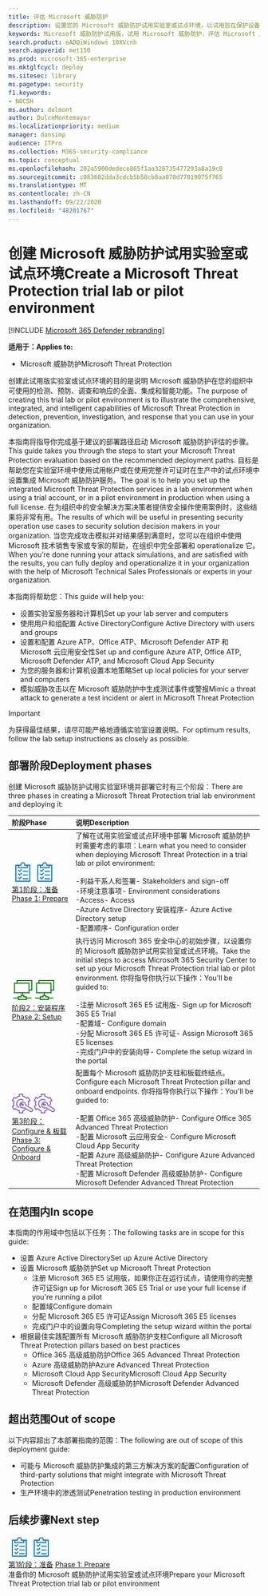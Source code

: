 ```yaml
---
title: 评估 Microsoft 威胁防护
description: 设置您的 Microsoft 威胁防护试用实验室或试点环境，以试用旨在保护设备、标识、数据和应用程序的联合威胁防护解决方案如何帮助您的组织
keywords: Microsoft 威胁防护试用版，试用 Microsoft 威胁防护，评估 Microsoft 威胁防护，Microsoft 威胁防护评估实验室，Microsoft 威胁防护试验，网络安全，高级持久威胁，企业安全性，设备，设备，身份，用户，数据，应用程序，事件，自动调查和修正，高级搜寻
search.product: eADQiWindows 10XVcnh
search.appverid: met150
ms.prod: microsoft-365-enterprise
ms.mktglfcycl: deploy
ms.sitesec: library
ms.pagetype: security
f1.keywords:
- NOCSH
ms.author: dolmont
author: DulceMontemayor
ms.localizationpriority: medium
manager: dansimp
audience: ITPro
ms.collection: M365-security-compliance
ms.topic: conceptual
ms.openlocfilehash: 202a5900dedece865f1aa328735477293a8a19c0
ms.sourcegitcommit: c083602dda3cdcb5b58cb8aa070d77019075f765
ms.translationtype: MT
ms.contentlocale: zh-CN
ms.lasthandoff: 09/22/2020
ms.locfileid: "48201767"
---
```

# <a name="create-a-microsoft-threat-protection-trial-lab-or-pilot-environment"></a><span data-ttu-id="0863f-104">创建 Microsoft 威胁防护试用实验室或试点环境</span><span class="sxs-lookup"><span data-stu-id="0863f-104">Create a Microsoft Threat Protection trial lab or pilot environment</span></span> 

[!INCLUDE [Microsoft 365 Defender rebranding](../includes/microsoft-defender.md)]


<span data-ttu-id="0863f-105">**适用于：**</span><span class="sxs-lookup"><span data-stu-id="0863f-105">**Applies to:**</span></span>
- <span data-ttu-id="0863f-106">Microsoft 威胁防护</span><span class="sxs-lookup"><span data-stu-id="0863f-106">Microsoft Threat Protection</span></span>

<span data-ttu-id="0863f-107">创建此试用版实验室或试点环境的目的是说明 Microsoft 威胁防护在您的组织中可使用的检测、预防、调查和响应的全面、集成和智能功能。</span><span class="sxs-lookup"><span data-stu-id="0863f-107">The purpose of creating this trial lab or pilot environment is to illustrate the comprehensive, integrated, and intelligent capabilities of Microsoft Threat Protection in detection, prevention, investigation, and response that you can use in your organization.</span></span> 

<span data-ttu-id="0863f-108">本指南将指导你完成基于建议的部署路径启动 Microsoft 威胁防护评估的步骤。</span><span class="sxs-lookup"><span data-stu-id="0863f-108">This guide takes you through the steps to start your Microsoft Threat Protection evaluation based on the recommended deployment paths.</span></span> <span data-ttu-id="0863f-109">目标是帮助您在实验室环境中使用试用帐户或在使用完整许可证时在生产中的试点环境中设置集成 Microsoft 威胁防护服务。</span><span class="sxs-lookup"><span data-stu-id="0863f-109">The goal is to help you set up the integrated Microsoft Threat Protection services in a lab environment when using a trial account, or in a pilot environment in production when using a full license.</span></span> <span data-ttu-id="0863f-110">在为组织中的安全解决方案决策者提供安全操作使用案例时，这些结果将非常有用。</span><span class="sxs-lookup"><span data-stu-id="0863f-110">The results of which will be useful in presenting security operation use cases to security solution decision makers in your organization.</span></span> <span data-ttu-id="0863f-111">当您完成攻击模拟并对结果感到满意时，您可以在组织中使用 Microsoft 技术销售专家或专家的帮助，在组织中完全部署和 operationalize 它。</span><span class="sxs-lookup"><span data-stu-id="0863f-111">When you’re done running your attack simulations, and are satisfied with the results, you can fully deploy and operationalize it in your organization with the help of Microsoft Technical Sales Professionals or experts in your organization.</span></span> 

<span data-ttu-id="0863f-112">本指南将帮助您：</span><span class="sxs-lookup"><span data-stu-id="0863f-112">This guide will help you:</span></span>
- <span data-ttu-id="0863f-113">设置实验室服务器和计算机</span><span class="sxs-lookup"><span data-stu-id="0863f-113">Set up your lab server and computers</span></span>
- <span data-ttu-id="0863f-114">使用用户和组配置 Active Directory</span><span class="sxs-lookup"><span data-stu-id="0863f-114">Configure Active Directory with users and groups</span></span>
- <span data-ttu-id="0863f-115">设置和配置 Azure ATP、Office ATP、Microsoft Defender ATP 和 Microsoft 云应用安全性</span><span class="sxs-lookup"><span data-stu-id="0863f-115">Set up and configure Azure ATP, Office ATP, Microsoft Defender ATP, and Microsoft Cloud App Security</span></span>
- <span data-ttu-id="0863f-116">为您的服务器和计算机设置本地策略</span><span class="sxs-lookup"><span data-stu-id="0863f-116">Set up local policies for your server and computers</span></span>
- <span data-ttu-id="0863f-117">模拟威胁攻击以在 Microsoft 威胁防护中生成测试事件或警报</span><span class="sxs-lookup"><span data-stu-id="0863f-117">Mimic a threat attack to generate a test incident or alert in Microsoft Threat Protection</span></span>

>[!IMPORTANT]
><span data-ttu-id="0863f-118">为获得最佳结果，请尽可能严格地遵循实验室设置说明。</span><span class="sxs-lookup"><span data-stu-id="0863f-118">For optimum results, follow the lab setup instructions as closely as possible.</span></span>


## <a name="deployment-phases"></a><span data-ttu-id="0863f-119">部署阶段</span><span class="sxs-lookup"><span data-stu-id="0863f-119">Deployment phases</span></span>

<span data-ttu-id="0863f-120">创建 Microsoft 威胁防护试用实验室环境并部署它时有三个阶段：</span><span class="sxs-lookup"><span data-stu-id="0863f-120">There are three phases in creating a Microsoft Threat Protection trial lab environment and deploying it:</span></span>

|<span data-ttu-id="0863f-121">阶段</span><span class="sxs-lookup"><span data-stu-id="0863f-121">Phase</span></span> | <span data-ttu-id="0863f-122">说明</span><span class="sxs-lookup"><span data-stu-id="0863f-122">Description</span></span> | 
|:-------|:-----|
| <span data-ttu-id="0863f-123">![第1阶段：准备](../../media/prepare.png)</span><span class="sxs-lookup"><span data-stu-id="0863f-123">![Phase 1: Prepare](../../media/prepare.png)</span></span><br>[<span data-ttu-id="0863f-124">第1阶段：准备</span><span class="sxs-lookup"><span data-stu-id="0863f-124">Phase 1: Prepare</span></span>](prepare-mtpeval.md)| <span data-ttu-id="0863f-125">了解在试用实验室或试点环境中部署 Microsoft 威胁防护时需要考虑的事项：</span><span class="sxs-lookup"><span data-stu-id="0863f-125">Learn what you need to consider when deploying Microsoft Threat Protection in a trial lab or pilot environment:</span></span> <br><br><span data-ttu-id="0863f-126">-利益干系人和签署</span><span class="sxs-lookup"><span data-stu-id="0863f-126">- Stakeholders and sign-off</span></span> <br> <span data-ttu-id="0863f-127">-环境注意事项</span><span class="sxs-lookup"><span data-stu-id="0863f-127">- Environment considerations</span></span> <br><span data-ttu-id="0863f-128">-Access</span><span class="sxs-lookup"><span data-stu-id="0863f-128">- Access</span></span> <br><span data-ttu-id="0863f-129">-Azure Active Directory 安装程序</span><span class="sxs-lookup"><span data-stu-id="0863f-129">- Azure Active Directory setup</span></span> <br> <span data-ttu-id="0863f-130">-配置顺序</span><span class="sxs-lookup"><span data-stu-id="0863f-130">- Configuration order</span></span>
|  <span data-ttu-id="0863f-131">![阶段2：安装程序](../../media/setup.png)</span><span class="sxs-lookup"><span data-stu-id="0863f-131">![Phase 2: Setup](../../media/setup.png)</span></span> <br>[<span data-ttu-id="0863f-132">阶段2：安装程序</span><span class="sxs-lookup"><span data-stu-id="0863f-132">Phase 2: Setup</span></span>](setup-mtpeval.md)|  <span data-ttu-id="0863f-133">执行访问 Microsoft 365 安全中心的初始步骤，以设置你的 Microsoft 威胁防护试用实验室或试点环境。</span><span class="sxs-lookup"><span data-stu-id="0863f-133">Take the initial steps to access Microsoft 365 Security Center to set up your Microsoft Threat Protection trial lab or pilot environment.</span></span> <span data-ttu-id="0863f-134">你将指导你执行以下操作：</span><span class="sxs-lookup"><span data-stu-id="0863f-134">You'll be guided to:</span></span><br><br><span data-ttu-id="0863f-135">-注册 Microsoft 365 E5 试用版</span><span class="sxs-lookup"><span data-stu-id="0863f-135">- Sign up for Microsoft 365 E5 Trial</span></span> <br>  <span data-ttu-id="0863f-136">-配置域</span><span class="sxs-lookup"><span data-stu-id="0863f-136">- Configure domain</span></span><br><span data-ttu-id="0863f-137">-分配 Microsoft 365 E5 许可证</span><span class="sxs-lookup"><span data-stu-id="0863f-137">- Assign Microsoft 365 E5 licenses</span></span><br><span data-ttu-id="0863f-138">-完成门户中的安装向导</span><span class="sxs-lookup"><span data-stu-id="0863f-138">- Complete the setup wizard in the portal</span></span>|
|  <span data-ttu-id="0863f-139">![第3阶段： Configure & 板载](../../media/config-onboard.png)</span><span class="sxs-lookup"><span data-stu-id="0863f-139">![Phase 3: Configure & Onboard](../../media/config-onboard.png)</span></span> <br>[<span data-ttu-id="0863f-140">第3阶段： Configure & 板载</span><span class="sxs-lookup"><span data-stu-id="0863f-140">Phase 3: Configure & Onboard</span></span>](config-mtpeval.md) | <span data-ttu-id="0863f-141">配置每个 Microsoft 威胁防护支柱和板载终结点。</span><span class="sxs-lookup"><span data-stu-id="0863f-141">Configure each Microsoft Threat Protection pillar and onboard endpoints.</span></span> <span data-ttu-id="0863f-142">你将指导你执行以下操作：</span><span class="sxs-lookup"><span data-stu-id="0863f-142">You'll be guided to:</span></span><br><br><span data-ttu-id="0863f-143">-配置 Office 365 高级威胁防护</span><span class="sxs-lookup"><span data-stu-id="0863f-143">- Configure Office 365 Advanced Threat Protection</span></span><br><span data-ttu-id="0863f-144">-配置 Microsoft 云应用安全</span><span class="sxs-lookup"><span data-stu-id="0863f-144">- Configure Microsoft Cloud App Security</span></span><br><span data-ttu-id="0863f-145">-配置 Azure 高级威胁防护</span><span class="sxs-lookup"><span data-stu-id="0863f-145">- Configure Azure Advanced Threat Protection</span></span><br><span data-ttu-id="0863f-146">-配置 Microsoft Defender 高级威胁防护</span><span class="sxs-lookup"><span data-stu-id="0863f-146">- Configure Microsoft Defender Advanced Threat Protection</span></span> 


## <a name="in-scope"></a><span data-ttu-id="0863f-147">在范围内</span><span class="sxs-lookup"><span data-stu-id="0863f-147">In scope</span></span>

<span data-ttu-id="0863f-148">本指南的作用域中包括以下任务：</span><span class="sxs-lookup"><span data-stu-id="0863f-148">The following tasks are in scope for this guide:</span></span>
-   <span data-ttu-id="0863f-149">设置 Azure Active Directory</span><span class="sxs-lookup"><span data-stu-id="0863f-149">Set up Azure Active Directory</span></span>
-   <span data-ttu-id="0863f-150">设置 Microsoft 威胁防护</span><span class="sxs-lookup"><span data-stu-id="0863f-150">Set up Microsoft Threat Protection</span></span>
    -   <span data-ttu-id="0863f-151">注册 Microsoft 365 E5 试用版，如果你正在运行试点，请使用你的完整许可证</span><span class="sxs-lookup"><span data-stu-id="0863f-151">Sign up for Microsoft 365 E5 Trial or use your full license if you're running a pilot</span></span>
    -   <span data-ttu-id="0863f-152">配置域</span><span class="sxs-lookup"><span data-stu-id="0863f-152">Configure domain</span></span>
    -   <span data-ttu-id="0863f-153">分配 Microsoft 365 E5 许可证</span><span class="sxs-lookup"><span data-stu-id="0863f-153">Assign Microsoft 365 E5 licenses</span></span>
    -   <span data-ttu-id="0863f-154">完成门户中的设置向导</span><span class="sxs-lookup"><span data-stu-id="0863f-154">Completing the setup wizard within the portal</span></span>
-   <span data-ttu-id="0863f-155">根据最佳实践配置所有 Microsoft 威胁防护支柱</span><span class="sxs-lookup"><span data-stu-id="0863f-155">Configure all Microsoft Threat Protection pillars based on best practices</span></span>
    -   <span data-ttu-id="0863f-156">Office 365 高级威胁防护</span><span class="sxs-lookup"><span data-stu-id="0863f-156">Office 365 Advanced Threat Protection</span></span>
    -   <span data-ttu-id="0863f-157">Azure 高级威胁防护</span><span class="sxs-lookup"><span data-stu-id="0863f-157">Azure Advanced Threat Protection</span></span>
    -   <span data-ttu-id="0863f-158">Microsoft Cloud App Security</span><span class="sxs-lookup"><span data-stu-id="0863f-158">Microsoft Cloud App Security</span></span>
    -   <span data-ttu-id="0863f-159">Microsoft Defender 高级威胁防护</span><span class="sxs-lookup"><span data-stu-id="0863f-159">Microsoft Defender Advanced Threat Protection</span></span>

## <a name="out-of-scope"></a><span data-ttu-id="0863f-160">超出范围</span><span class="sxs-lookup"><span data-stu-id="0863f-160">Out of scope</span></span>

<span data-ttu-id="0863f-161">以下内容超出了本部署指南的范围：</span><span class="sxs-lookup"><span data-stu-id="0863f-161">The following are out of scope of this deployment guide:</span></span>

-   <span data-ttu-id="0863f-162">可能与 Microsoft 威胁防护集成的第三方解决方案的配置</span><span class="sxs-lookup"><span data-stu-id="0863f-162">Configuration of third-party solutions that might integrate with Microsoft Threat Protection</span></span>
-   <span data-ttu-id="0863f-163">生产环境中的渗透测试</span><span class="sxs-lookup"><span data-stu-id="0863f-163">Penetration testing in production environment</span></span>

## <a name="next-step"></a><span data-ttu-id="0863f-164">后续步骤</span><span class="sxs-lookup"><span data-stu-id="0863f-164">Next step</span></span>
<span data-ttu-id="0863f-165">![第1阶段：准备](../../media/prepare.png)</span><span class="sxs-lookup"><span data-stu-id="0863f-165">![Phase 1: Prepare](../../media/prepare.png)</span></span> <br><span data-ttu-id="0863f-166">[第1阶段：准备](prepare-mtpeval.md) 
</span><span class="sxs-lookup"><span data-stu-id="0863f-166">[Phase 1: Prepare](prepare-mtpeval.md) 
</span></span><br> <span data-ttu-id="0863f-167">准备你的 Microsoft 威胁防护试用实验室或试点环境</span><span class="sxs-lookup"><span data-stu-id="0863f-167">Prepare your Microsoft Threat Protection trial lab or pilot environment</span></span>
